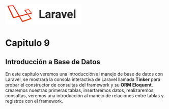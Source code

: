![Laravel](https://raw.githubusercontent.com/aledc7/Laravel/master/pirullo.png "Aledc.com")

# Capitulo 9
## Introducción a Base de Datos


En este capítulo veremos una introducción al manejo de base de datos con Laravel, se mostrará la consola interactiva de Laravel llamada __Tinker__ para probar el constructor de consultas del framework y su __ORM Eloquent__, crearemos nuestras primeras tablas, insertaremos datos, realizaremos consultas, veremos una introducción al manejo de relaciones entre tablas y registros con el framework.
